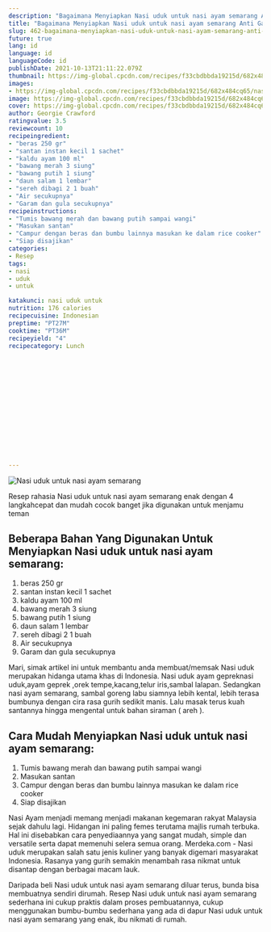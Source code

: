 ```yaml
---
description: "Bagaimana Menyiapkan Nasi uduk untuk nasi ayam semarang Anti Gagal"
title: "Bagaimana Menyiapkan Nasi uduk untuk nasi ayam semarang Anti Gagal"
slug: 462-bagaimana-menyiapkan-nasi-uduk-untuk-nasi-ayam-semarang-anti-gagal
future: true
lang: id
language: id
languageCode: id
publishDate: 2021-10-13T21:11:22.079Z 
thumbnail: https://img-global.cpcdn.com/recipes/f33cbdbbda19215d/682x484cq65/nasi-uduk-untuk-nasi-ayam-semarang-foto-resep-utama.png
images:
- https://img-global.cpcdn.com/recipes/f33cbdbbda19215d/682x484cq65/nasi-uduk-untuk-nasi-ayam-semarang-foto-resep-utama.png
image: https://img-global.cpcdn.com/recipes/f33cbdbbda19215d/682x484cq65/nasi-uduk-untuk-nasi-ayam-semarang-foto-resep-utama.png
cover: https://img-global.cpcdn.com/recipes/f33cbdbbda19215d/682x484cq65/nasi-uduk-untuk-nasi-ayam-semarang-foto-resep-utama.png
author: Georgie Crawford
ratingvalue: 3.5
reviewcount: 10
recipeingredient:
- "beras 250 gr"
- "santan instan kecil 1 sachet"
- "kaldu ayam 100 ml"
- "bawang merah 3 siung"
- "bawang putih 1 siung"
- "daun salam 1 lembar"
- "sereh dibagi 2 1 buah"
- "Air secukupnya"
- "Garam dan gula secukupnya"
recipeinstructions:
- "Tumis bawang merah dan bawang putih sampai wangi"
- "Masukan santan"
- "Campur dengan beras dan bumbu lainnya masukan ke dalam rice cooker"
- "Siap disajikan"
categories:
- Resep
tags:
- nasi
- uduk
- untuk

katakunci: nasi uduk untuk 
nutrition: 176 calories
recipecuisine: Indonesian
preptime: "PT27M"
cooktime: "PT36M"
recipeyield: "4"
recipecategory: Lunch


     
    
    
    
    
    
    
    
    
    
    
      
    
---
```



![Nasi uduk untuk nasi ayam semarang](https://img-global.cpcdn.com/recipes/f33cbdbbda19215d/682x484cq65/nasi-uduk-untuk-nasi-ayam-semarang-foto-resep-utama.png)

Resep rahasia Nasi uduk untuk nasi ayam semarang  enak dengan 4 langkahcepat dan mudah cocok banget jika digunakan untuk menjamu teman

<!--inarticleads1-->

## Beberapa Bahan Yang Digunakan Untuk Menyiapkan Nasi uduk untuk nasi ayam semarang:

1. beras 250 gr
1. santan instan kecil 1 sachet
1. kaldu ayam 100 ml
1. bawang merah 3 siung
1. bawang putih 1 siung
1. daun salam 1 lembar
1. sereh dibagi 2 1 buah
1. Air secukupnya
1. Garam dan gula secukupnya

Mari, simak artikel ini untuk membantu anda membuat/memsak Nasi uduk merupakan hidanga utama khas di Indonesia. Nasi uduk ayam gepreknasi uduk,ayam geprek ,orek tempe,kacang,telur iris,sambal lalapan. Sedangkan nasi ayam semarang, sambal goreng labu siamnya lebih kental, lebih terasa bumbunya dengan cira rasa gurih sedikit manis. Lalu masak terus kuah santannya hingga mengental untuk bahan siraman ( areh ). 

<!--inarticleads2-->

## Cara Mudah Menyiapkan Nasi uduk untuk nasi ayam semarang:

1. Tumis bawang merah dan bawang putih sampai wangi
1. Masukan santan
1. Campur dengan beras dan bumbu lainnya masukan ke dalam rice cooker
1. Siap disajikan


Nasi Ayam menjadi memang menjadi makanan kegemaran rakyat Malaysia sejak dahulu lagi. Hidangan ini paling femes terutama majlis rumah terbuka. Hal ini disebabkan cara penyediaannya yang sangat mudah, simple dan versatile serta dapat memenuhi selera semua orang. Merdeka.com - Nasi uduk merupakan salah satu jenis kuliner yang banyak digemari masyarakat Indonesia. Rasanya yang gurih semakin menambah rasa nikmat untuk disantap dengan berbagai macam lauk. 

Daripada   beli  Nasi uduk untuk nasi ayam semarang  diluar terus, bunda  bisa membuatnya sendiri dirumah. Resep  Nasi uduk untuk nasi ayam semarang  sederhana ini cukup praktis dalam proses pembuatannya, cukup menggunakan bumbu-bumbu sederhana yang ada di dapur  Nasi uduk untuk nasi ayam semarang  yang enak, ibu nikmati di rumah.

